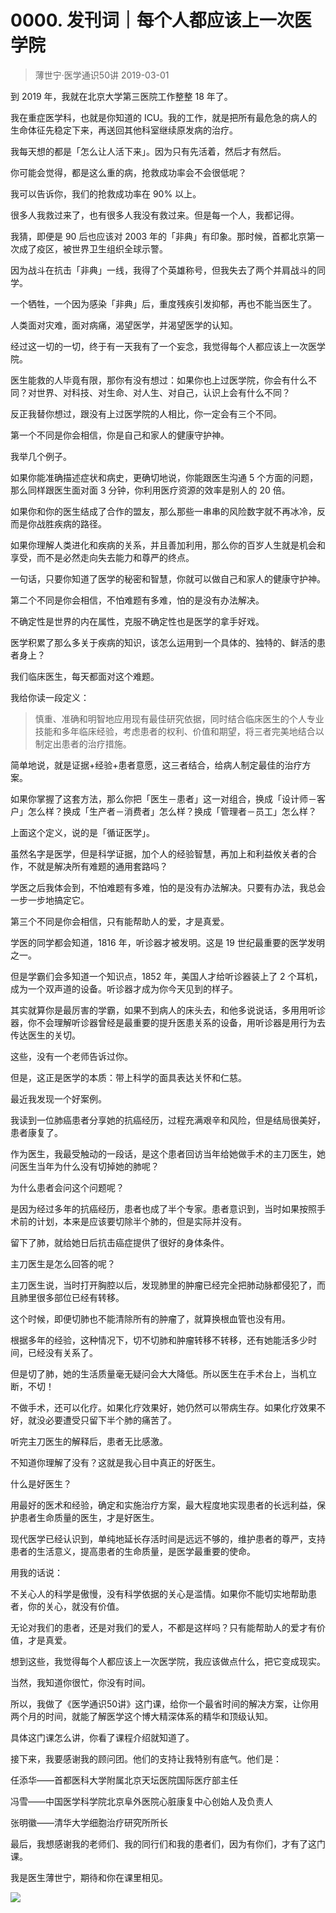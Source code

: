 # 0000. 发刊词｜每个人都应该上一次医学院
> 薄世宁·医学通识50讲
2019-03-01

到 2019 年，我就在北京大学第三医院工作整整 18 年了。

我在重症医学科，也就是你知道的 ICU。我的工作，就是把所有最危急的病人的生命体征先稳定下来，再送回其他科室继续原发病的治疗。

我每天想的都是「怎么让人活下来」。因为只有先活着，然后才有然后。

你可能会觉得，都是这么重的病，抢救成功率会不会很低呢？

我可以告诉你，我们的抢救成功率在 90% 以上。

很多人我救过来了，也有很多人我没有救过来。但是每一个人，我都记得。

我猜，即便是 90 后也应该对 2003 年的「非典」有印象。那时候，首都北京第一次成了疫区，被世界卫生组织全球示警。

因为战斗在抗击「非典」一线，我得了个英雄称号，但我失去了两个并肩战斗的同学。

一个牺牲，一个因为感染「非典」后，重度残疾引发抑郁，再也不能当医生了。

人类面对灾难，面对病痛，渴望医学，并渴望医学的认知。

经过这一切的一切，终于有一天我有了一个妄念，我觉得每个人都应该上一次医学院。

医生能救的人毕竟有限，那你有没有想过：如果你也上过医学院，你会有什么不同？对世界、对科技、对生命、对人生、对自己，认识上会有什么不同？

反正我替你想过，跟没有上过医学院的人相比，你一定会有三个不同。

第一个不同是你会相信，你是自己和家人的健康守护神。

我举几个例子。

如果你能准确描述症状和病史，更确切地说，你能跟医生沟通 5 个方面的问题，那么同样跟医生面对面 3 分钟，你利用医疗资源的效率是别人的 20 倍。

如果你和你的医生结成了合作的盟友，那么那些一串串的风险数字就不再冰冷，反而是你战胜疾病的路径。

如果你理解人类进化和疾病的关系，并且善加利用，那么你的百岁人生就是机会和享受，而不是必然走向失去能力和尊严的终点。

一句话，只要你知道了医学的秘密和智慧，你就可以做自己和家人的健康守护神。

第二个不同是你会相信，不怕难题有多难，怕的是没有办法解决。

不确定性是世界的内在属性，克服不确定性也是医学的拿手好戏。

医学积累了那么多关于疾病的知识，该怎么运用到一个具体的、独特的、鲜活的患者身上？

我们临床医生，每天都面对这个难题。

我给你读一段定义：

> 慎重、准确和明智地应用现有最佳研究依据，同时结合临床医生的个人专业技能和多年临床经验，考虑患者的权利、价值和期望，将三者完美地结合以制定出患者的治疗措施。

简单地说，就是证据+经验+患者意愿，这三者结合，给病人制定最佳的治疗方案。

如果你掌握了这套方法，那么你把「医生－患者」这一对组合，换成「设计师－客户」怎么样？换成「生产者－消费者」怎么样？换成「管理者－员工」怎么样？

上面这个定义，说的是「循证医学」。

虽然名字是医学，但是科学证据，加个人的经验智慧，再加上和利益攸关者的合作，不就是解决所有难题的通用套路吗？

学医之后我体会到，不怕难题有多难，怕的是没有办法解决。只要有办法，我总会一步一步地搞定它。

第三个不同是你会相信，只有能帮助人的爱，才是真爱。

学医的同学都会知道，1816 年，听诊器才被发明。这是 19 世纪最重要的医学发明之一。

但是学霸们会多知道一个知识点，1852 年，美国人才给听诊器装上了 2 个耳机，成为一个双声道的设备。听诊器才成为你今天见到的样子。

其实就算你是最厉害的学霸，如果不到病人的床头去，和他多说说话，多用用听诊器，你不会理解听诊器曾经是最重要的提升医患关系的设备，用听诊器是用行为去传达医生的关切。

这些，没有一个老师告诉过你。

但是，这正是医学的本质：带上科学的面具表达关怀和仁慈。

最近我发现一个好案例。

我读到一位肺癌患者分享她的抗癌经历，过程充满艰辛和风险，但是结局很美好，患者康复了。

作为医生，我最受触动的一段话，是这个患者回访当年给她做手术的主刀医生，她问医生当年为什么没有切掉她的肺呢？

为什么患者会问这个问题呢？

是因为经过多年的抗癌经历，患者也成了半个专家。患者意识到，当时如果按照手术前的计划，本来是应该要切除半个肺的，但是实际并没有。

留下了肺，就给她日后抗击癌症提供了很好的身体条件。

主刀医生是怎么回答的呢？

主刀医生说，当时打开胸腔以后，发现肺里的肿瘤已经完全把肺动脉都侵犯了，而且肺里很多部位已经有转移。

这个时候，即便切肺也不能清除所有的肿瘤了，就算换根血管也没有用。

根据多年的经验，这种情况下，切不切肺和肿瘤转移不转移，还有她能活多少时间，已经没有关系了。

但是切了肺，她的生活质量毫无疑问会大大降低。所以医生在手术台上，当机立断，不切！

不做手术，还可以化疗。如果化疗效果好，她仍然可以带病生存。如果化疗效果不好，就没必要遭受只留下半个肺的痛苦了。

听完主刀医生的解释后，患者无比感激。

不知道你理解了没有？这就是我心目中真正的好医生。

什么是好医生？

用最好的医术和经验，确定和实施治疗方案，最大程度地实现患者的长远利益，保护患者生命质量的医生，才是好医生。

现代医学已经认识到，单纯地延长存活时间是远远不够的，维护患者的尊严，支持患者的生活意义，提高患者的生命质量，是医学最重要的使命。

用我的话说：

不关心人的科学是傲慢，没有科学依据的关心是滥情。如果你不能切实地帮助患者，你的关心，就没有价值。

无论对我们的患者，还是对我们的爱人，不都是这样吗？只有能帮助人的爱才有价值，才是真爱。

想到这些，我觉得每个人都应该上一次医学院，我应该做点什么，把它变成现实。

当然，我知道你很忙，你没有时间。

所以，我做了《医学通识50讲》这门课，给你一个最省时间的解决方案，让你用两个月的时间，就能了解医学这个博大精深体系的精华和顶级认知。

具体这门课怎么讲，你看了课程介绍就知道了。

接下来，我要感谢我的顾问团。他们的支持让我特别有底气。他们是：

任添华——首都医科大学附属北京天坛医院国际医疗部主任

冯雪——中国医学科学院北京阜外医院心脏康复中心创始人及负责人

张明徽——清华大学细胞治疗研究所所长

最后，我想感谢我的老师们、我的同行们和我的患者们，因为有你们，才有了这门课。

我是医生薄世宁，期待和你在课里相见。

![](https://raw.githubusercontent.com/dalong0514/selfstudy/master/图片链接/生命科学/2019037.jpg)

